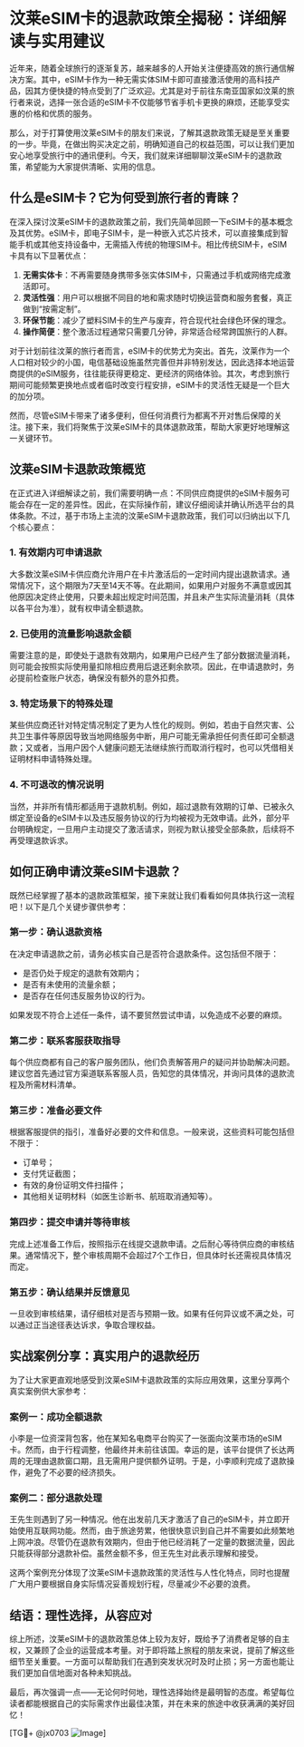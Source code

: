 # 汶莱eSIM卡的退款政策全揭秘：详细解读与实用建议

近年来，随着全球旅行的逐渐复苏，越来越多的人开始关注便捷高效的旅行通信解决方案。其中，eSIM卡作为一种无需实体SIM卡即可直接激活使用的高科技产品，因其方便快捷的特点受到了广泛欢迎。尤其是对于前往东南亚国家如汶莱的旅行者来说，选择一张合适的eSIM卡不仅能够节省手机卡更换的麻烦，还能享受实惠的价格和优质的服务。

那么，对于打算使用汶莱eSIM卡的朋友们来说，了解其退款政策无疑是至关重要的一步。毕竟，在做出购买决定之前，明确知道自己的权益范围，可以让我们更加安心地享受旅行中的通讯便利。今天，我们就来详细聊聊汶莱eSIM卡的退款政策，希望能为大家提供清晰、实用的信息。

## 什么是eSIM卡？它为何受到旅行者的青睐？

在深入探讨汶莱eSIM卡的退款政策之前，我们先简单回顾一下eSIM卡的基本概念及其优势。eSIM卡，即电子SIM卡，是一种嵌入式芯片技术，可以直接集成到智能手机或其他支持设备中，无需插入传统的物理SIM卡。相比传统SIM卡，eSIM卡具有以下显著优点：

1. **无需实体卡**：不再需要随身携带多张实体SIM卡，只需通过手机或网络完成激活即可。
2. **灵活性强**：用户可以根据不同目的地和需求随时切换运营商和服务套餐，真正做到“按需定制”。
3. **环保节能**：减少了塑料SIM卡的生产与废弃，符合现代社会绿色环保的理念。
4. **操作简便**：整个激活过程通常只需要几分钟，非常适合经常跨国旅行的人群。

对于计划前往汶莱的旅行者而言，eSIM卡的优势尤为突出。首先，汶莱作为一个人口相对较少的小国，电信基础设施虽然完善但并非特别发达，因此选择本地运营商提供的eSIM服务，往往能获得更稳定、更经济的网络体验。其次，考虑到旅行期间可能频繁更换地点或者临时改变行程安排，eSIM卡的灵活性无疑是一个巨大的加分项。

然而，尽管eSIM卡带来了诸多便利，但任何消费行为都离不开对售后保障的关注。接下来，我们将聚焦于汶莱eSIM卡的具体退款政策，帮助大家更好地理解这一关键环节。

## 汶莱eSIM卡退款政策概览

在正式进入详细解读之前，我们需要明确一点：不同供应商提供的eSIM卡服务可能会存在一定的差异性。因此，在实际操作前，建议仔细阅读并确认所选平台的具体条款。不过，基于市场上主流的汶莱eSIM卡退款政策，我们可以归纳出以下几个核心要点：

### 1. **有效期内可申请退款**
大多数汶莱eSIM卡供应商允许用户在卡片激活后的一定时间内提出退款请求。通常情况下，这个期限为7天至14天不等。在此期间，如果用户对服务不满意或因其他原因决定终止使用，只要未超出规定时间范围，并且未产生实际流量消耗（具体以各平台为准），就有权申请全额退款。

### 2. **已使用的流量影响退款金额**
需要注意的是，即使处于退款有效期内，如果用户已经产生了部分数据流量消耗，则可能会按照实际使用量扣除相应费用后退还剩余款项。因此，在申请退款时，务必提前检查账户状态，确保没有额外的意外扣费。

### 3. **特定场景下的特殊处理**
某些供应商还针对特定情况制定了更为人性化的规则。例如，若由于自然灾害、公共卫生事件等原因导致当地网络服务中断，用户可能无需承担任何责任即可全额退款；又或者，当用户因个人健康问题无法继续旅行而取消行程时，也可以凭借相关证明材料申请特殊处理。

### 4. **不可退改的情况说明**
当然，并非所有情形都适用于退款机制。例如，超过退款有效期的订单、已被永久绑定至设备的eSIM卡以及违反服务协议的行为均被视为无效申请。此外，部分平台明确规定，一旦用户主动提交了激活请求，则视为默认接受全部条款，后续将不再受理退款诉求。

## 如何正确申请汶莱eSIM卡退款？

既然已经掌握了基本的退款政策框架，接下来就让我们看看如何具体执行这一流程吧！以下是几个关键步骤供参考：

### 第一步：确认退款资格
在决定申请退款之前，请务必核实自己是否符合退款条件。这包括但不限于：
- 是否仍处于规定的退款有效期内；
- 是否有未使用的流量余额；
- 是否存在任何违反服务协议的行为。

如果发现不符合上述任一条件，请不要贸然尝试申请，以免造成不必要的麻烦。

### 第二步：联系客服获取指导
每个供应商都有自己的客户服务团队，他们负责解答用户的疑问并协助解决问题。建议您首先通过官方渠道联系客服人员，告知您的具体情况，并询问具体的退款流程及所需材料清单。

### 第三步：准备必要文件
根据客服提供的指引，准备好必要的文件和信息。一般来说，这些资料可能包括但不限于：
- 订单号；
- 支付凭证截图；
- 有效的身份证明文件扫描件；
- 其他相关证明材料（如医生诊断书、航班取消通知等）。

### 第四步：提交申请并等待审核
完成上述准备工作后，按照指示在线提交退款申请。之后耐心等待供应商的审核结果。通常情况下，整个审核周期不会超过7个工作日，但具体时长还需视具体情况而定。

### 第五步：确认结果并反馈意见
一旦收到审核结果，请仔细核对是否与预期一致。如果有任何异议或不满之处，可以通过正当途径表达诉求，争取合理权益。

## 实战案例分享：真实用户的退款经历

为了让大家更直观地感受到汶莱eSIM卡退款政策的实际应用效果，这里分享两个真实案例供大家参考：

### 案例一：成功全额退款
小李是一位资深背包客，他在某知名电商平台购买了一张面向汶莱市场的eSIM卡。然而，由于行程调整，他最终并未前往该国。幸运的是，该平台提供了长达两周的无理由退款窗口期，且无需用户提供额外证明。于是，小李顺利完成了退款操作，避免了不必要的经济损失。

### 案例二：部分退款处理
王先生则遇到了另一种情况。他在出发前几天才激活了自己的eSIM卡，并立即开始使用互联网功能。然而，由于旅途劳累，他很快意识到自己并不需要如此频繁地上网冲浪。尽管仍在退款有效期内，但由于他已经消耗了一定量的数据流量，因此只能获得部分退款补偿。虽然金额不多，但王先生对此表示理解和接受。

这两个案例充分体现了汶莱eSIM卡退款政策的灵活性与人性化特点，同时也提醒广大用户要根据自身实际情况妥善规划行程，尽量减少不必要的浪费。

## 结语：理性选择，从容应对

综上所述，汶莱eSIM卡的退款政策总体上较为友好，既给予了消费者足够的自主权，又兼顾了企业的运营成本考量。对于即将踏上旅程的朋友来说，提前了解这些细节至关重要。一方面可以帮助我们在遇到突发状况时及时止损；另一方面也能让我们更加自信地面对各种未知挑战。

最后，再次强调一点——无论何时何地，理性选择始终是最明智的态度。希望每位读者都能根据自己的实际需求作出最佳决策，并在未来的旅途中收获满满的美好回忆！

[TG💪+ @jx0703 ![Image](https://github.com/user-attachments/assets/dbca1d08-cadb-493c-b0ec-ad6f7a83f270)]